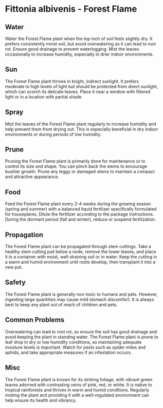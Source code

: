 # Fittonia albivenis - Forest Flame

## Water

Water the Forest Flame plant when the top inch of soil feels slightly dry. It prefers consistently moist soil, but avoid overwatering as it can lead to root rot. Ensure good drainage to prevent waterlogging. Mist the leaves occasionally to increase humidity, especially in drier indoor environments.

## Sun

The Forest Flame plant thrives in bright, indirect sunlight. It prefers moderate to high levels of light but should be protected from direct sunlight, which can scorch its delicate leaves. Place it near a window with filtered light or in a location with partial shade.

## Spray

Mist the leaves of the Forest Flame plant regularly to increase humidity and help prevent them from drying out. This is especially beneficial in dry indoor environments or during periods of low humidity.

## Prune

Pruning the Forest Flame plant is primarily done for maintenance or to control its size and shape. You can pinch back the stems to encourage bushier growth. Prune any leggy or damaged stems to maintain a compact and attractive appearance.

## Food

Feed the Forest Flame plant every 2-4 weeks during the growing season (spring and summer) with a balanced liquid fertilizer specifically formulated for houseplants. Dilute the fertilizer according to the package instructions. During the dormant period (fall and winter), reduce or suspend fertilization.

## Propagation

The Forest Flame plant can be propagated through stem cuttings. Take a healthy stem cutting just below a node, remove the lower leaves, and place it in a container with moist, well-draining soil or in water. Keep the cutting in a warm and humid environment until roots develop, then transplant it into a new pot.

## Safety

The Forest Flame plant is generally non-toxic to humans and pets. However, ingesting large quantities may cause mild stomach discomfort. It is always best to keep any plant out of reach of children and pets.

## Common Problems

Overwatering can lead to root rot, so ensure the soil has good drainage and avoid keeping the plant in standing water. The Forest Flame plant is prone to leaf drop in dry or low humidity conditions, so maintaining adequate moisture levels is important. Watch for pests such as spider mites and aphids, and take appropriate measures if an infestation occurs.

## Misc

The Forest Flame plant is known for its striking foliage, with vibrant green leaves adorned with contrasting veins of pink, red, or white. It is native to tropical rainforests and thrives in warm and humid conditions. Regularly misting the plant and providing it with a well-regulated environment can help ensure its health and vibrancy.
